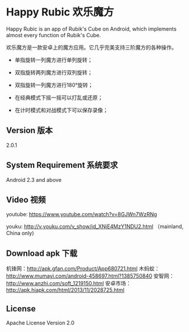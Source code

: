 Happy Rubic 欢乐魔方
=========
Happy Rubic is an app of Rubik's Cube on Android, which implements almost every function of Rubik's Cube.


欢乐魔方是一款安卓上的魔方应用。它几乎完美支持三阶魔方的各种操作。
  - 单指旋转一列魔方进行单列旋转；

  - 双指旋转两列魔方进行双列旋转；

  - 双指旋转一列魔方进行180°旋转；

  - 在经典模式下摇一摇可以打乱或还原；

  - 在计时模式和对战模式下可以保存录像；


Version 版本
----

2.0.1

System Requirement 系统要求
----
Android 2.3 and above

Video 视频
--------------

youtube: https://www.youtube.com/watch?v=8GJWn7WzRNg

youku: http://v.youku.com/v_show/id_XNjE4MzY1NDU2.html （mainland, China only)

Download apk 下载
----

机锋网：http://apk.gfan.com/Product/App680721.html
木蚂蚁：http://www.mumayi.com/android-458697.html?1385750840
安智网：http://www.anzhi.com/soft_1219150.html
安卓市场：http://apk.hiapk.com/html/2013/11/2028725.html

License
----

Apache License Version 2.0


    
